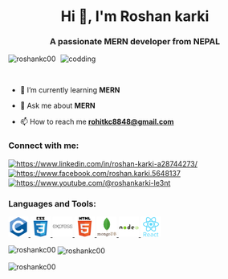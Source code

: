<h1 align="center">Hi 👋, I'm Roshan karki</h1>
<h3 align="center">A passionate MERN developer from NEPAL</h3>
<img align="right" src="https://encrypted-tbn0.gstatic.com/images?q=tbn:ANd9GcQbEvfIncewh9nBBZCDXoSnDfNNfwwD90ipMrccdxASEap6OirBvVAeZ6yDGQjvMb5NHh0&usqp=CAU" alt="codding" width="400"/>

<p align="left"> <img src="https://komarev.com/ghpvc/?username=roshankc00&label=Profile%20views&color=0e75b6&style=flat" alt="roshankc00" /> </p>

<p align="left"> <a href="https://twitter.com/" target="blank"><img src="https://img.shields.io/twitter/follow/?logo=twitter&style=for-the-badge" alt="" /></a> </p>

- 🌱 I’m currently learning **MERN**

- 💬 Ask me about **MERN**

- 📫 How to reach me **rohitkc8848@gmail.com**

<h3 align="left">Connect with me:</h3>
<p align="left">
<a href="https://linkedin.com/in/https://www.linkedin.com/in/roshan-karki-a28744273/" target="blank"><img align="center" src="https://raw.githubusercontent.com/rahuldkjain/github-profile-readme-generator/master/src/images/icons/Social/linked-in-alt.svg" alt="https://www.linkedin.com/in/roshan-karki-a28744273/" height="30" width="40" /></a>
<a href="https://fb.com/https://www.facebook.com/roshan.karki.5648137" target="blank"><img align="center" src="https://raw.githubusercontent.com/rahuldkjain/github-profile-readme-generator/master/src/images/icons/Social/facebook.svg" alt="https://www.facebook.com/roshan.karki.5648137" height="30" width="40" /></a>
<a href="https://www.youtube.com/c/https://www.youtube.com/@roshankarki-le3nt" target="blank"><img align="center" src="https://raw.githubusercontent.com/rahuldkjain/github-profile-readme-generator/master/src/images/icons/Social/youtube.svg" alt="https://www.youtube.com/@roshankarki-le3nt" height="30" width="40" /></a>
</p>

<h3 align="left">Languages and Tools:</h3>
<p align="left"> <a href="https://www.cprogramming.com/" target="_blank" rel="noreferrer"> <img src="https://raw.githubusercontent.com/devicons/devicon/master/icons/c/c-original.svg" alt="c" width="40" height="40"/> </a> <a href="https://www.w3schools.com/css/" target="_blank" rel="noreferrer"> <img src="https://raw.githubusercontent.com/devicons/devicon/master/icons/css3/css3-original-wordmark.svg" alt="css3" width="40" height="40"/> </a> <a href="https://expressjs.com" target="_blank" rel="noreferrer"> <img src="https://raw.githubusercontent.com/devicons/devicon/master/icons/express/express-original-wordmark.svg" alt="express" width="40" height="40"/> </a> <a href="https://www.w3.org/html/" target="_blank" rel="noreferrer"> <img src="https://raw.githubusercontent.com/devicons/devicon/master/icons/html5/html5-original-wordmark.svg" alt="html5" width="40" height="40"/> </a> <a href="https://www.mongodb.com/" target="_blank" rel="noreferrer"> <img src="https://raw.githubusercontent.com/devicons/devicon/master/icons/mongodb/mongodb-original-wordmark.svg" alt="mongodb" width="40" height="40"/> </a> <a href="https://nodejs.org" target="_blank" rel="noreferrer"> <img src="https://raw.githubusercontent.com/devicons/devicon/master/icons/nodejs/nodejs-original-wordmark.svg" alt="nodejs" width="40" height="40"/> </a> <a href="https://reactjs.org/" target="_blank" rel="noreferrer"> <img src="https://raw.githubusercontent.com/devicons/devicon/master/icons/react/react-original-wordmark.svg" alt="react" width="40" height="40"/> </a> </p>

<p><img align="left" src="https://github-readme-stats.vercel.app/api/top-langs?username=roshankc00&show_icons=true&locale=en&layout=compact" alt="roshankc00" /></p>

<p>&nbsp;<img align="center" src="https://github-readme-stats.vercel.app/api?username=roshankc00&show_icons=true&locale=en" alt="roshankc00" /></p>

<p><img align="center" src="https://github-readme-streak-stats.herokuapp.com/?user=roshankc00&" alt="roshankc00" /></p>
